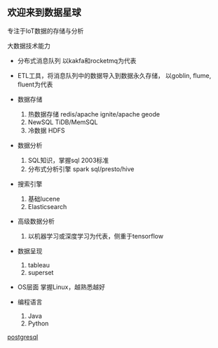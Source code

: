 ## 欢迎来到数据星球

专注于IoT数据的存储与分析

大数据技术能力

- 分布式消息队列 以kakfa和rocketmq为代表

- ETL工具，将消息队列中的数据导入到数据永久存储， 以goblin, flume, fluent为代表

- 数据存储
  1. 热数据存储 redis/apache ignite/apache geode
  2. NewSQL  TiDB/MemSQL
  3. 冷数据  HDFS

- 数据分析
  1. SQL知识，掌握sql 2003标准
  2. 分布式分析引擎  spark sql/presto/hive

- 搜索引擎
  1. 基础lucene
  2. Elasticsearch

- 高级数据分析
  1. 以机器学习或深度学习为代表，侧重于tensorflow

- 数据呈现
  1. tableau
  2. superset

- OS层面
  掌握Linux，越熟悉越好

- 编程语言
  1. Java
  2. Python

[postgresql](docs/postgresql.md)
